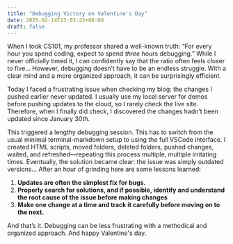 ```yaml
---
title: "Debugging Victory on Valentine's Day"
date: 2025-02-14T23:03:23+08:00
draft: false
---
```


When I took CS101, my professor shared a well-known truth: “For every hour you spend coding, expect to spend *three* hours debugging.” While I never officially timed it, I can confidently say that the ratio often feels closer to five... However, debugging doesn’t have to be an endless struggle. With a clear mind and a more organized approach, it can be surprisingly efficient.

Today I faced a frustrating issue when checking my blog: the changes I pushed earlier never updated. I usually use my local server for demos before pushing updates to the cloud, so I rarely check the live site. Therefore, when I finally did check, I discovered the changes hadn’t been updated since January 30th.

This triggered a lengthy debugging session. This has to switch from the usual minimal terminal-markdown setup to using the full VSCode interface. I created HTML scripts, moved folders, deleted folders, pushed changes, waited, and refreshed—repeating this process multiple, multiple irritating times. Eventually, the solution became clear: the issue was simply outdated versions... After an hour of grinding here are some lessons learned:

1. **Updates are often the simplest fix for bugs.**
2. **Properly search for solutions, and if possible, identify and understand the root cause of the issue before making changes**
3. **Make one change at a time and track it carefully before moving on to the next.**

And that’s it. Debugging can be less frustrating with a methodical and organized approach. And happy Valentine's day.
